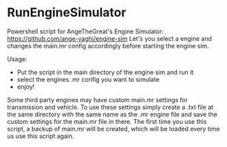 # RunEngineSimulator
Powershell script for AngeTheGreat's Engine Simulator: https://github.com/ange-yaghi/engine-sim
Let's you select a engine and changes the main.mr config accordingly before starting the engine sim.

Usage:
- Put the script in the main directory of the engine sim and run it
- select the engines .mr config you want to simulate
- enjoy!

Some third party engines may have custom main.mr settings for transmission and vehicle. 
To use these settings simply create a .txt file at the same directory with the same name as the .mr engine file and save the custom settings for the main.mr file in there.
The first time you use this script, a backup of main.mr will be created, which will be loaded every time us use this script again.  
